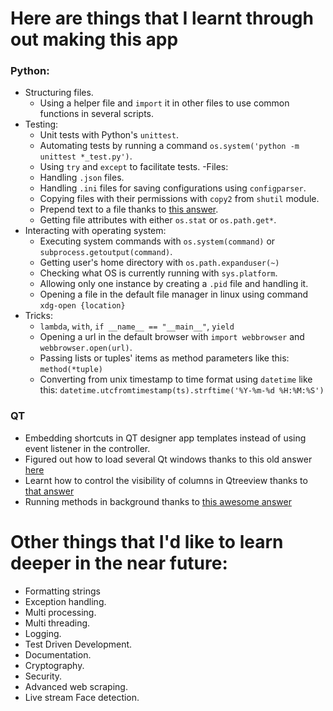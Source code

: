 # Here are things that I learnt through out making this app
### Python:
- Structuring files.
    - Using a helper file and `import` it in other files to use common functions in several scripts.
- Testing:
    - Unit tests with Python's `unittest`.
    - Automating tests by running a command `os.system('python -m unittest *_test.py')`.
    - Using `try` and `except` to facilitate tests.
-Files:
    - Handling `.json` files.
    - Handling `.ini` files for saving configurations using `configparser`.
    - Copying files with their permissions with `copy2` from `shutil` module.
    - Prepend text to a file thanks to [this answer](https://stackoverflow.com/a/4454598/7301680).
    - Getting file attributes with either `os.stat` or `os.path.get*`.
- Interacting with operating system:
    - Executing system commands with `os.system(command)` or `subprocess.getoutput(command)`.
    - Getting user's home directory with `os.path.expanduser(~)`
    - Checking what OS is currently running with `sys.platform`.
    - Allowing only one instance by creating a `.pid` file and handling it.
    - Opening a file in the default file manager in linux using command `xdg-open {location}`
- Tricks:
    - `lambda`, `with`, `if __name__ == "__main__"`, `yield`
    - Opening a url in the default browser with `import webbrowser` and `webbrowser.open(url)`.
    - Passing lists or tuples' items as method parameters like this:
        `method(*tuple)`
    - Converting from unix timestamp to time format using `datetime` like this:
        `datetime.utcfromtimestamp(ts).strftime('%Y-%m-%d %H:%M:%S')` 
### QT
- Embedding shortcuts in QT designer app templates instead of using event listener in the controller.
- Figured out how to load several Qt windows thanks to this old answer [here](http://python.6.x6.nabble.com/QCoreApplication-exec-The-event-loop-is-already-running-tp1795366p1795378.html)
- Learnt how to control the visibility of columns in Qtreeview thanks to [that answer](https://stackoverflow.com/a/26675732/7301680)
- Running methods in background thanks to [this awesome answer](https://stackoverflow.com/a/33453124/7301680)
# Other things that I'd like to learn deeper in the near future:
- Formatting strings
- Exception handling.
- Multi processing.
- Multi threading.
- Logging.
- Test Driven Development.
- Documentation.
- Cryptography.
- Security.
- Advanced web scraping.
- Live stream Face detection.